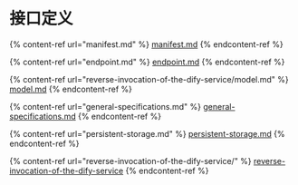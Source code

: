 # 接口定义

{% content-ref url="manifest.md" %}
[manifest.md](manifest.md)
{% endcontent-ref %}

{% content-ref url="endpoint.md" %}
[endpoint.md](endpoint.md)
{% endcontent-ref %}

{% content-ref url="reverse-invocation-of-the-dify-service/model.md" %}
[model.md](reverse-invocation-of-the-dify-service/model.md)
{% endcontent-ref %}

{% content-ref url="general-specifications.md" %}
[general-specifications.md](general-specifications.md)
{% endcontent-ref %}

{% content-ref url="persistent-storage.md" %}
[persistent-storage.md](persistent-storage.md)
{% endcontent-ref %}

{% content-ref url="reverse-invocation-of-the-dify-service/" %}
[reverse-invocation-of-the-dify-service](reverse-invocation-of-the-dify-service/)
{% endcontent-ref %}

